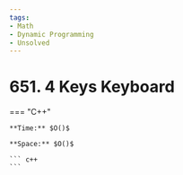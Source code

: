```yaml
---
tags:
- Math
- Dynamic Programming
- Unsolved
---
```



# 651. 4 Keys Keyboard

=== "C++"

    **Time:** $O()$

    **Space:** $O()$

    ``` c++
    ```